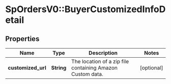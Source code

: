 # SpOrdersV0::BuyerCustomizedInfoDetail

## Properties
Name | Type | Description | Notes
------------ | ------------- | ------------- | -------------
**customized_url** | **String** | The location of a zip file containing Amazon Custom data. | [optional] 


